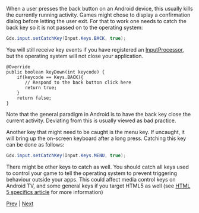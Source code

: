 When a user presses the back button on an Android device, this usually kills the currently running activity. Games might chose to display a confirmation dialog before letting the user exit. For that to work one needs to catch the back key so it is not passed on to the operating system:

```java
Gdx.input.setCatchKey(Input.Keys.BACK, true);
```

You will still receive key events if you have registered an [InputProcessor](event-handling), but the operating system will not close your application.

```   
@Override
public boolean keyDown(int keycode) {
    if(keycode == Keys.BACK){
       // Respond to the back button click here
       return true;
    }
    return false;
}
```

Note that the general paradigm in Android is to have the back key close the current activity. Deviating from this is usually viewed as bad practice.

Another key that might need to be caught is the menu key. If uncaught, it will bring up the on-screen keyboard after a long press. Catching this key can be done as follows:

```java
Gdx.input.setCatchKey(Input.Keys.MENU, true);
```

There might be other keys to catch as well. You should catch all keys used to control your game to tell the operating system to prevent triggering behaviour outside your apps. This could affect media control keys on Android TV, and some general keys if you target HTML5 as well (see [HTML 5 specifics article](https://github.com/libgdx/libgdx/wiki/HTML5-Backend-and-GWT-Specifics#preventing-keys-from-triggering-scrolling-and-other-browser-functions) for more information)
 
[Prev](cursor-visibility-and-catching) | [Next](on-screen-keyboard)